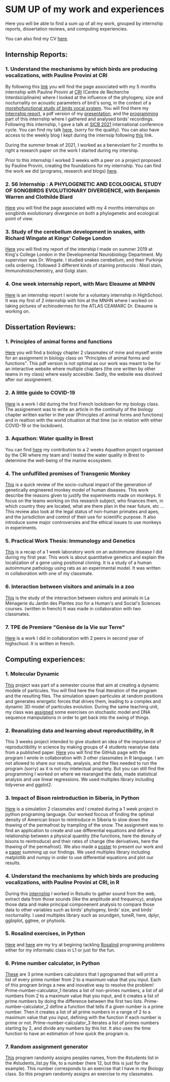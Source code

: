 # SUM UP of my work and experiences
Here you will be able to find a sum up of all my work, grouped by internship reports, dissertation reviews, and computing experiencies.

You can also find my CV [here](https://github.com/irinade/SUM_UP_of_all_my_work/blob/main/CV%20Irina%20Delamare.pdf).


## Internship Reports:
### 1. Understand the mechanisms by which birds are producing vocalizations, with Pauline Provini at CRI
By following this [link](https://github.com/irinade/Internship_Report_L3_Understand-the-mechanisms-by-which-birds-produce-vocalizations_GitHub_page) you will find the page associated with my 5 months internship with Pauline Provini at [CRI](https://www.cri-paris.org/en) (Centre de Recherche Interdsiciplinaire) where I looked at the influence of the phylogeny, size and nocturnality on acoustic parameters of bird's song, in the context of a [morphofunctional study of birds vocal system](https://projects.cri-paris.org/projects/tY6OqgWS/summary). You will find there my [Internship report](https://github.com/irinade/Internship_Report_L3_Understand-the-mechanisms-by-which-birds-produce-vocalizations_GitHub_page/blob/master/DELAMARE_Irina_internship_report.pdf), a pdf version of my [presentation](https://github.com/irinade/Internship_Report_L3_Understand-the-mechanisms-by-which-birds-produce-vocalizations_GitHub_page/blob/master/Intership%20presentation%20L3%20-%20Irina%20Delamare.pdf), and the [programming](https://github.com/irinade/Internship_Report_L3_Understand-the-mechanisms-by-which-birds-produce-vocalizations_GitHub_page/tree/master/CodeR) part of this internship where I  gathered and analysed birds' recordings. 
Following this internship, I gave a talk at [SICB 2021](http://burkclients.com/sicb/meetings/2021/site/index.html) international conference cycle. You can find my talk [here]( https://www.youtube.com/watch?v=Pc85poM5rC0), (sorry for the quality).
You can also have access to the weekly blog I kept during the internsip following [this](https://projects.cri-paris.org/projects/vXCBp29N/summary) link.

During the summer break of 2021, I worked as a benevolant for 2 months to right a research paper on the work I started during my intership.

Prior to this internship I worked 3 weeks with a peer on a project proposed by Pauline Provini, creating the foundations for my internship. You can find the work we did (programs, research and blogs) [here](https://github.com/irinade/Fellows_Project).

### 2. S6 Internship : A PHYLOGENETIC AND ECOLOGICAL STUDY OF SONGBIRDS EVOLUTIONARY DIVERGENCE, with Benjamin Warren and Clothilde Biard 

[Here](https://github.com/irinade/S6_Internship_on_Great_tits-) you will find the page associated with my 4 months internships on songbirds evolutionary divergence on both a phylogenetic and ecological point of view. 

### 3. Study of the cerebellum development in snakes, with Richard Wingate at Kings' College London
[Here](https://github.com/irinade/Intership-Report-at-King-s-College-London/blob/master/Internship%20Report%20Irina%20Delamare%20at%20KCL%20_%20Study%20of%20cerebellum%20development%20in%20snakes.pdf) you will find my report of the intership I made on summer 2019 at King's College London in the Developmental Neurobiology Department. My supervisor was Dr. Wingate. I studied snakes cerebellum, and their Purkinje cells ordering. I followed 3 different kinds of staining protocols : Nissl stain, Immunohistochemistry, and Golgi stain. 

### 4. One week internship report, with Marc Eleaume at MNHN
[Here](https://github.com/irinade/Internship-report-MNHN-2018/blob/master/Internship%20Report%20Irina%20Delamare%20Asteroids%20MNHN%202018.pdf) is an internship report I wrote for a voluntary internship in HighSchool. It was my first of 2 internship with him at the MNHN where I worked on taking pictures of echinodermes for the ATLAS CEAMARC Dr. Eleaume is working on.

## Dissertation Reviews:
### 1. Principles of animal forms and functions
[Here](https://github.com/irinade/Principles-of-animal-forms-and-functions/blob/master/Filled%20Plan.pdf) you will find a biology chapter 2 classmates of mine and myself wrote for an assignment in biology class on "Principles of animal forms and functions". This pdf version is not optimal as our work was meant to be for an interactive website where multiple chapters (the one written by other teams in my class) where easily accesible. Sadly, the website was disolved after our assignement. 

### 2. A little guide to COVID-19
[Here](https://github.com/irinade/Coronavirus_a_little_guide/blob/master/Partiel%20Bio%202020%20Irina%20Delamare.pdf) is a work I did during the first French lockdown for my biology class. The assignement was to write an article in the continuity of the biology chapter written earlier in the year (Principles of animal forms and functions) and in realtion with the world cituation at that time (so in relation with either COVID-19 or the lockdown).

### 3. Aquathon: Water quality in Brest
You can find [here](https://github.com/irinade/AQUATHON-REPORT-Water-qualities-in-Brest/blob/master/AQUATHON%20REPORT%20_%20Water%20qualities%20in%20Brest%20.pdf) my contribution to a 2 weeks Aquathon project organised by the CRI where my team and I tested the water quality in Brest to determine the well-being of the marine ecosystem.

### 4. The unfulfilled promises of Transgenic Monkey
[This](https://github.com/irinade/The-unfulfilled-promises-of-Transgenic-Monkey/blob/master/Projet%20de%20recherche%20individuel%20(AJA)%20de%20Irina%20DELAMARE%20_%20The%20unfulfilled%20promises%20of%20Transgenic%20Monkey.pdf) is a quick review of the socio-cultural impact of the generation of genetically engineered monkey model of human diseases.
This work describe the reasons given to justify the experiments made on monkeys. It focus on the teams working on this research subject, who finances them, in which country they are located, what are there plan in the near future, etc … This review also look at the legal status of non-human primates and apes, and the jurisdiction and control of their use for scientific purpose. It also introduce some major controversies and the ethical issues to use monkeys in experiments.

### 5. Practical Work Thesis: Immunology and Genetics
[This](https://github.com/irinade/Practical-Work-Thesis-Immunology-and-Genetics/blob/master/Thesis%20%20Imunology%20and%20Genetics.pdf) is a recap of a 1 week laboratory work on an autoimmune disease I did during my first year. This work is about quantitative genetics and explain the localization of a gene using positional cloning. It is a study of a human autoimmune pathology using rats as an experimental model. It was written in collaboration with one of my classmate.

### 6. Interaction between visitors and animals in a zoo 
[This](https://github.com/irinade/Compte-rendu-de-la-sortie-la-M-nagerie-du-Jardin-des-Plantes/blob/master/Compte-rendu%20Jardin%20des%20Plantes.pdf) is the study of the interaction between visitors and animals in La Ménagerie du Jardin des Plantes zoo for a Human's and Social's Sciences courses. (written in french)
It was made in collaboration with two classmates.

### 7. TPE de Premiere "Genèse de la Vie sur Terre"
[Here](https://github.com/irinade/TPE-de-Premiere/blob/master/Gen%C3%A8se%20de%20la%20vie%20sur%20Terre.pdf) is a work I did in collaboration with 2 peers in second year of highschool. It is written in french.


## Computing experiences:
### 1. Molecular Dynamic
[This](https://github.com/irinade/Molecular-Dynamic-Project) project was part of a semester course that aim at creating a dynamic modele of particules. You will find here the final itteration of the program and the resulting files. The simulation spawn particules at random positions and generates energetic forces that drives them, leading to a complex and dynamic 3D model of particules evolution.
During the same teaching unit, my class was [assigned](https://github.com/irinade/Stochastic-model) some exercises on stochastic model and DNA sequence manipulations in order to get back into the swing of things.

### 2. Reanalizing data and learning about reproductibility, in R
This 3 weeks project intended to give student an idea of the importance of reproductibility in science by making groups of 4 students reanalyse data from a published paper. [Here](https://github.com/irinade/AJA_Project) you will find the GitHub page with the program I wrote in collaboration with 3 other classmates in R language. I am not allowed to share our results, analysis, and the files needed to run the program (sorry) as it is not my intelectual propriety. But you can still find the programming I worked on where we rearanged the data, made statistical analysis and use linear regressions.
We used multiples library including tidyverse and ggplot2.

### 3. Impact of Bison reintroduction in Siberia, in Python
[Here](https://github.com/irinade/Impact-of-Bison-reintroduction-in-Siberia) is a simulation 2 classmates and I created during a 1 week project in python programing language. Our worked foccus of finding the optimal density of American bison to reintroduce in Siberia to slow down the thawing of the permafrost by trampling of the snow.
The assignment was to find an application to create and use differential equations and define a relationship between a physical quantity (the functions, here the density of bisons to reintroduce) and their rates of change (the derivatives, here the thawing of the permafrost). We also made a [poster](https://github.com/irinade/Impact-of-Bison-reintroduction-in-Siberia/blob/master/Impact%20of%20Bison%20reintroduction%20in%20Siberia.pdf) to present our work and a [paper](https://github.com/irinade/Impact-of-Bison-reintroduction-in-Siberia/blob/master/Rapport%20final.pdf) summing up our findings.
We used multiples library including matplotlib and numpy in order to use differential equations and plot our results.

### 4. Understand the mechanisms by which birds are producing vocalizations, with Pauline Provini at CRI, in R
During this [internship](https://github.com/irinade/Internship_Report_L3_Understand-the-mechanisms-by-which-birds-produce-vocalizations_GitHub_page/tree/master/CodeR) I worked in Rstudio to gather sound from the web, extract data from those sounds (like the amplitude and frequency), analyse those data and make principal componenent analysis to compare those data to other variables such as birds' phylogeny, birds' size, and birds' nocturnality. 
I used multiples library such as soundgen, tuneR, here, dplyr, ggbiplot, ggtree, or phytools. 

### 5. Rosalind exercises, in Python
[Here](https://github.com/irinade/Rosalind) and [here](https://github.com/irinade/Python_BioInfo_ProjectS) are my try at begining tackling [Rosalind](http://rosalind.info/problems/locations/) programing problems either for my informatic class in L1 or just for the fun.
 
### 6. Prime number calculator, in Python
[These](https://github.com/irinade/Prime-number-calculator) are 3 prime numbers calculators that I pgrogramed that will print a list of every prime number from 2 to a maximum value that you input. Each of this program brings a new and inovative way to resolve the problem!
Prime-number-calculator_1 iterates a list of non-primes numbers, a list of all numbers from 2 to a maximum value that you input, and it creates a list of prime numbers by doing the difference between the first two lists.
Prime-number-calculator_2 define a function that tells if a given number is a prime number. Then it creates a list of all prime numbers in a range of 2 to a maximum value that you input, defining with the function if each number is prime or not.
Prime-number-calculator_3 iterates a list of primes numbers starting by 2, and divide any numbers by this list. It also uses the time function to have an estimation of how quick the program is.

### 7. Random assignment generator
[This](https://github.com/irinade/Projet_Bio) program randomly assigns peoples names, from the #students list in the #students_list.py file, to a number (here 12, but this is just for the example). This number corresponds to an exercise that I have in my Biology class. So this program randomly assigns an exercise to my classmates.
